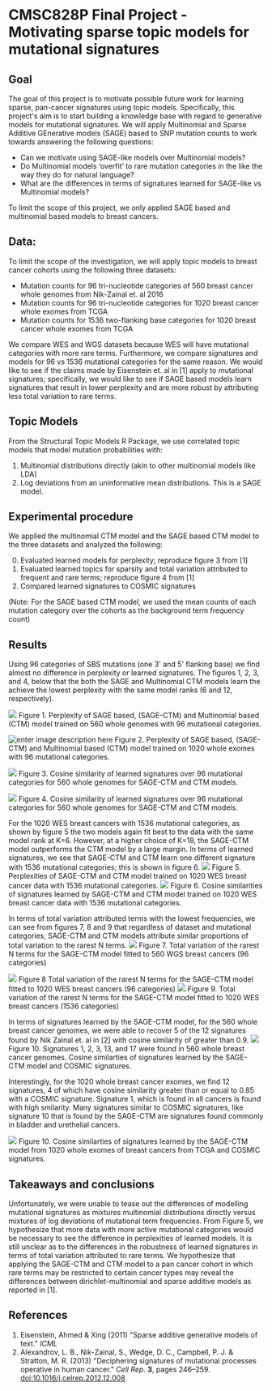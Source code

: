 # CMSC828P Final Project - Motivating sparse topic models for mutational signatures

## Goal
The goal of this project is to motivate possible future work for learning sparse, pan-cancer signatures using topic models. Specifically, this project's aim is to start building a knowledge base with regard to generative models for mutational signatures. We will apply Multinomial and Sparse Additive GEnerative models (SAGE) based to SNP mutation counts to work towards answering the following questions:

-   Can we motivate using SAGE-like models over Multinomial models?    
-   Do Multinomial models ‘overfit’ to rare mutation categories in the like the way they do for natural language?
-   What are the differences in terms of signatures learned for SAGE-like vs Multinomial models?

To limit the scope of this project, we only applied SAGE based and multinomial based models to breast cancers.

## Data:
To limit the scope of the investigation, we will apply topic models to breast cancer cohorts using the following three datasets:

 -  Mutation counts for 96 tri-nucleotide categories of 560 breast cancer whole genomes from Nik-Zainal et. al 2016
 - Mutation counts for 96 tri-nucleotide categories for 1020 breast cancer whole exomes from TCGA
 - Mutation counts for 1536 two-flanking base categories for 1020 breast cancer whole exomes from TCGA
 
 We compare WES and WGS datasets because WES will have mutational categories with more rare terms. Furthermore, we compare signatures and models for 96 vs 1536 mutational categories for the same reason. We would like to see if the claims made by Eisenstein et. al in [1] apply to mutational signatures; specifically, we would like to see if SAGE based models learn signatures that result in lower perplexity and are more robust by attributing less total variation to rare terms.

## Topic Models
From the Structural Topic Models R Package, we use correlated topic models that model mutation probabilities with:

 1. Multinomial distributions directly (akin to other multinomial models like LDA)
 2. Log deviations from an uninformative mean distributions. This is a SAGE model.

## Experimental procedure
We applied the multinomial CTM model and the SAGE based CTM model to the three datasets and analyzed the following:

0. Evaluated learned models for perplexity; reproduce figure 3 from [1]
1. Evaluated learned topics for sparsity and total variation attributed to frequent and rare terms; reproduce figure 4 from [1]
2. Compared learned signatures to COSMIC signatures

(Note: For the SAGE based CTM model, we used the mean counts of each mutation category over the cohorts as the background term frequency count)

## Results

Using 96 categories of SBS mutations (one 3' and 5' flanking base) we find almost no difference in perplexity or learned signatures. The figures 1, 2, 3, and 4, below that the both the SAGE and Multinomial CTM models learn the achieve the lowest perplexity with the same model ranks (6 and 12, respectively).

![](https://github.com/theJasonFan/signatures-from-sparse-topic-models/blob/master/output/nz2016/perplexities_boxplot.png?raw=true)
Figure 1. Perplexity of SAGE based, (SAGE-CTM) and Multinomial based (CTM) model trained on 560 whole genomes with 96 mutational categories.

![enter image description here](https://github.com/theJasonFan/signatures-from-sparse-topic-models/blob/master/output/tcga96/perplexities_boxplot.png?raw=true)
Figure 2. Perplexity of SAGE based, (SAGE-CTM) and Multinomial based (CTM) model trained on 1020 whole exomes with 96 mutational categories.

![](https://github.com/theJasonFan/signatures-from-sparse-topic-models/blob/master/output/nz2016/sage-vs-ctm-sigs.png?raw=true)
Figure 3. Cosine similarity of learned signatures over 96 mutational categories for 560 whole genomes for SAGE-CTM and CTM models.

![](https://github.com/theJasonFan/signatures-from-sparse-topic-models/blob/master/output/tcga96/sage-vs-ctm-sigs.png?raw=true)
Figure 4. Cosine similarity of learned signatures over 96 mutational categories for 560 whole genomes for SAGE-CTM and CTM models.


For the 1020 WES breast cancers with 1536 mutational categories, as shown by figure 5 the two models again fit best to the data with the same model rank at K=6. However, at a higher choice of K=18, the SAGE-CTM model outperforms the CTM model by a large margin. In terms of learned signatures, we see that SAGE-CTM and CTM learn one different signature with 1536 mutational categories; this is shown in figure 6.
![](https://github.com/theJasonFan/signatures-from-sparse-topic-models/blob/master/output/tcga1536/perplexities_boxplot.png?raw=true)
Figure 5. Perplexities of SAGE-CTM and CTM model trained on 1020 WES breast cancer data with 1536 mutational categories. 
![](https://github.com/theJasonFan/signatures-from-sparse-topic-models/blob/master/output/tcga1536/sage-vs-ctm-sigs.png?raw=true)
Figure 6. Cosine similarities of signatures learned by SAGE-CTM and CTM model trained on 1020 WES breast cancer data with 1536 mutational categories. 

In terms of total variation attributed terms with the lowest frequencies, we can see from figures 7, 8 and 9 that regardless of dataset and mutational categories, SAGE-CTM and CTM models attribute similar proportions of total variation to the rarest N terms.
![](https://github.com/theJasonFan/signatures-from-sparse-topic-models/blob/master/output/nz2016/total_variation.png?raw=true)
Figure 7. Total variation of the rarest N terms for the SAGE-CTM model fitted to 560 WGS breast cancers (96 categories)

![](https://github.com/theJasonFan/signatures-from-sparse-topic-models/blob/master/output/tcga96/total_variation.png?raw=true)
Figure 8 Total variation of the rarest N terms for the SAGE-CTM model fitted to 1020 WES breast cancers (96 categories)
![](https://github.com/theJasonFan/signatures-from-sparse-topic-models/blob/master/output/tcga1536/total_variation.png?raw=true)
Figure 9. Total variation of the rarest N terms for the SAGE-CTM model fitted to 1020 WES breast cancers (1536 categories)

In terms of signatures learned by the SAGE-CTM model, for the 560 whole breast cancer genomes, we were able to recover 5 of the 12 signatures found by Nik Zainal et. al in [2] with cosine similarity of greater than 0.9. 
![](https://github.com/theJasonFan/signatures-from-sparse-topic-models/blob/master/output/nz2016/SAGE-CTM-vs-COSMIC-sigs.png?raw=true)
Figure 10. Signatures 1, 2, 3, 13, and 17 were found in 560 whole breast cancer genomes. Cosine similarties of signatures learned by the SAGE-CTM model and COSMIC signatures.

Interestingly, for the 1020 whole breast cancer exomes, we find 12 signatures, 4 of which have cosine similarity greater than or equal to 0.85 with a COSMIC signature. Signature 1, which is found in all cancers is found with high smilarity. Many signatures similar to COSMIC signatures, like signature 10 that is found by the SAGE-CTM are signatures found commonly in bladder and urethelial cancers.

![](https://github.com/theJasonFan/signatures-from-sparse-topic-models/blob/master/output/tcga96/SAGE-CTM-vs-COSMIC-sigs.png?raw=true)
Figure 10. Cosine similarties of signatures learned by the SAGE-CTM model from 1020 whole exomes of breast cancers from TCGA and COSMIC signatures.

## Takeaways and conclusions
Unfortunately, we were unable to tease out the differences of modelling mutational signatures as mixtures multinomial distributions directly versus mixtures of log deviations of mutational term frequencies. From Figure 5, we hypothesize that more data with more active mutational categories would be necessary to see the difference in perplexities of learned models. It is still unclear as to the differences in the robustness of learned signatures in terms of total variation attributed to rare terms. We hypothesize that applying the SAGE-CTM and CTM model to a pan cancer cohort in which rare terms may be restricted to certain cancer types may reveal the differences between dirichlet-multinomial and sparse additive models as reported in [1].

## References
  
1.  Eisenstein, Ahmed & Xing (2011) "Sparse additive generative models of text."  _ICML_
2. Alexandrov, L. B., Nik-Zainal, S., Wedge, D. C., Campbell, P. J. & Stratton, M. R. (2013) "Deciphering signatures of mutational processes operative in human cancer." _Cell Rep._  **3**, pages 246–259. [doi:10.1016/j.celrep.2012.12.008](https://doi.org/10.1016/j.celrep.2012.12.008)